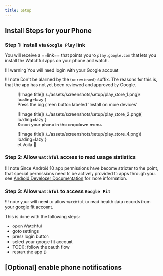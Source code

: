 ```yaml
---
title: Setup
---
```


## Install Steps for your Phone

### Step 1: Install via `Google Play` link

You will receive a ==link== that points you to `play.google.com` that lets you install the Watchful apps on your phone and watch.

!!! warning
You will need login with your Google account

!!! note
Don't be alarmed by the `(unreviewed)` suffix. The reasons for this is, that the app has not yet been
reviewed and approved by Google.

<figure markdown>
![Image title](./../assets/screenshots/setup/play_store_1.png){ loading=lazy }
  <figcaption>Press the big green button labeled 'Install on more devices' </figcaption>
</figure>

<figure markdown>
![Image title](./../assets/screenshots/setup/play_store_2.png){ loading=lazy }
  <figcaption>Select your phone in the dropdown menu.</figcaption>
</figure>

<figure markdown>
![Image title](./../assets/screenshots/setup/play_store_4.png){ loading=lazy }
  <figcaption>et Voilá  🎉</figcaption>
</figure>

### Step 2: Allow `Watchful` access to read usage statistics

!!! note
Since Android 10 app permissions have become stricter to the point, that special permissions need to be actively
provided to apps through you. see [Android Developer Documentation](https://developer.android.com/about/versions/10/privacy/changes) for more information.

### Step 3: Allow `Watchful` to access `Google Fit`

!!! note
your will need to allow `Watchful` to read health data records from your google fit account.

This is done with the following steps:

- open Watchful
- goto settings
- press login button
- select your google fit account
- TODO: follow the oauth flow
- restart the app ()

## **[Optional]** enable phone notifications
